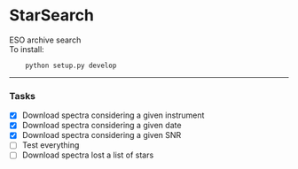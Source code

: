
# StarSearch
ESO archive search\
To install:

        python setup.py develop


----------
### Tasks

- [x] Download spectra considering a given instrument
- [x] Download spectra considering a given date
- [x] Download spectra considering a given SNR
- [ ] Test everything
- [ ] Download spectra lost a list of stars
